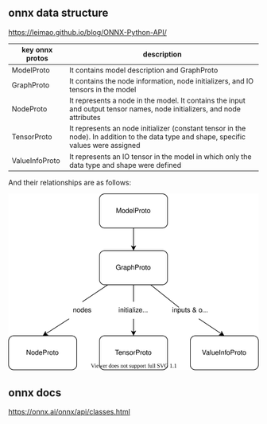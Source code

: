 ## onnx data structure
https://leimao.github.io/blog/ONNX-Python-API/

| key onnx protos | description |
| --- | --- |
| ModelProto | It contains model description and GraphProto |
| GraphProto | It contains the node information, node initializers, and IO tensors in the model |
| NodeProto | It represents a node in the model. It contains the input and output tensor names, node initializers, and node attributes |
| TensorProto | It represents an node initializer (constant tensor in the node). In addition to the data type and shape, specific values were assigned |
| ValueInfoProto | It represents an IO tensor in the model in which only the data type and shape were defined |

And their relationships are as follows:

![](onnx.drawio.svg)


## onnx docs
https://onnx.ai/onnx/api/classes.html
